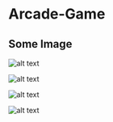 # Arcade-Game

## Some Image

![alt text](https://res.cloudinary.com/duuconncq/image/upload/v1621106922/Screenshot_2021-05-15_220554_n2ep63.png)



![alt text](https://res.cloudinary.com/duuconncq/image/upload/v1621106923/Screenshot_2021-05-15_220715_x84td8.png)

![alt text](https://res.cloudinary.com/duuconncq/image/upload/v1621106923/Screenshot_2021-05-15_221159_j3bwnd.png)


![alt text](https://res.cloudinary.com/duuconncq/image/upload/v1621106927/Screenshot_2021-05-15_220819_qvhxon.png)







